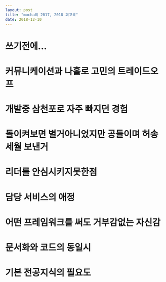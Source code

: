 ```yaml
---
layout: post
title: "mocha의 2017, 2018 회고록"
date: 2018-12-10
---
```


# 쓰기전에...


# 커뮤니케이션과 나홀로 고민의 트레이드오프

# 개발중 삼천포로 자주 빠지던 경험

# 돌이켜보면 별거아니었지만 공들이며 허송세월 보낸거

# 리더를 안심시키지못한점

# 담당 서비스의 애정

# 어떤 프레임워크를 써도 거부감없는 자신감

# 문서화와 코드의 동일시

# 기본 전공지식의 필요도

